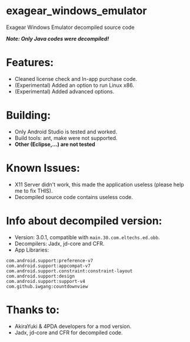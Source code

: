 # exagear_windows_emulator
Exagear Windows Emulator decompiled source code

***Note: Only Java codes were decompiled!***
<br>

# Features:
- Cleaned license check and In-app purchase code. 
- (Experimental) Added an option to run Linux x86.
- (Experimental) Added advanced options.

# Building:
- Only Android Studio is tested and worked.
- Build tools: ant, make were not supported.
- **Other (Eclipse,...) are not tested**

# Known Issues:
- X11 Server didn't work, this made the application useless (please help me to fix THIS).
- Decompiled source code contains useless code.

# Info about decompiled version:
- Version: 3.0.1, compatible with `main.30.com.eltechs.ed.obb`.
- Decompilers: Jadx, jd-core and CFR.
- App Libraries:
```
com.android.support:preference-v7
com.android.support:appcompat-v7
com.android.support.constraint:constraint-layout
com.android.support:design
com.android.support:support-v4
com.github.iwgang:countdownview
```

# Thanks to:
- AkiraYuki & 4PDA developers for a mod version.
- Jadx, jd-core and CFR for decompiled code.
